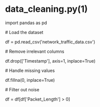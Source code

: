# data\_cleaning.py(1)

import pandas as pd

\# Load the dataset

df = pd.read\_csv('network\_traffic\_data.csv')

\# Remove irrelevant columns

df.drop(\['Timestamp'], axis=1, inplace=True)

\# Handle missing values

df.fillna(0, inplace=True)

\# Filter out noise

df = df\[df\['Packet\_Length'] > 0]
